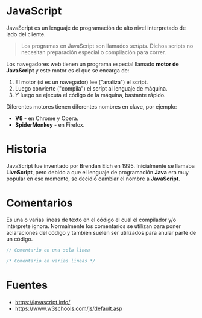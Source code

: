 # JavaScript
JavaScript es un lenguaje de programación de alto nivel interpretado de lado del cliente.

> Los programas en JavaScript son llamados _scripts_. Dichos scripts no necesitan preparación especial o compilación para correr.

Los navegadores web tienen un programa especial llamado **motor de JavaScript** y este motor es el que se encarga de:
1. El motor (si es un navegador) lee ("analiza") el script.
2. Luego convierte ("compila") el script al lenguaje de máquina.
3. Y luego se ejecuta el código de la máquina, bastante rápido.

Diferentes motores tienen diferentes nombres en clave, por ejemplo:
- **V8** - en Chrome y Opera.
- **SpiderMonkey** - en Firefox.


# Historia
JavaScript fue inventado por Brendan Eich en 1995. Inicialmente se llamaba **LiveScript**, pero debido a que el lenguaje de programación **Java** era muy popular en ese momento, se decidió cambiar el nombre a **JavaScript**. 


# Comentarios
Es una o varias lineas de texto en el código el cual el compilador y/o intérprete ignora. Normalmente los comentarios se utilizan para poner aclaraciones del código y también suelen ser utilizados para anular parte de un código.
```javascript
// Comentario en una sola linea
```
```javascript
/* Comentario en varias lineas */
```


# Fuentes
- https://javascript.info/
- https://www.w3schools.com/js/default.asp
